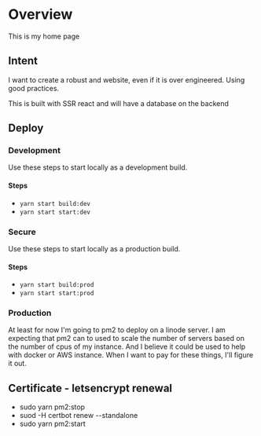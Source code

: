 # Overview
This is my home page

## Intent
I want to create a robust and website, even if it is over engineered.  Using good practices.

This is built with SSR react and will have a database on the backend

## Deploy

### Development

Use these steps to start locally as a development build.

#### Steps
- `yarn start build:dev`
- `yarn start start:dev`

### Secure

Use these steps to start locally as a production build.

#### Steps
- `yarn start build:prod`
- `yarn start start:prod`

### Production

At least for now I'm going to pm2 to deploy on a linode server.  I am expecting that pm2 can to used to 
scale the number of servers based on the number of cpus of my instance.  And I believe it could be used to 
help with docker or AWS instance.  When I want to pay for these things, I'll figure it out.

## Certificate - letsencrypt renewal

- sudo yarn pm2:stop
- suod -H certbot renew --standalone
- sudo yarn pm2:start
